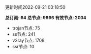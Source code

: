 更新时间2022-09-21 03:18:50

**总订阅: 64**
**总节点: 9866**
**有效节点: 2034**
- trojan节点: 75
- ss节点: 241
- v2ray节点: 1708
- ssr节点: 10
